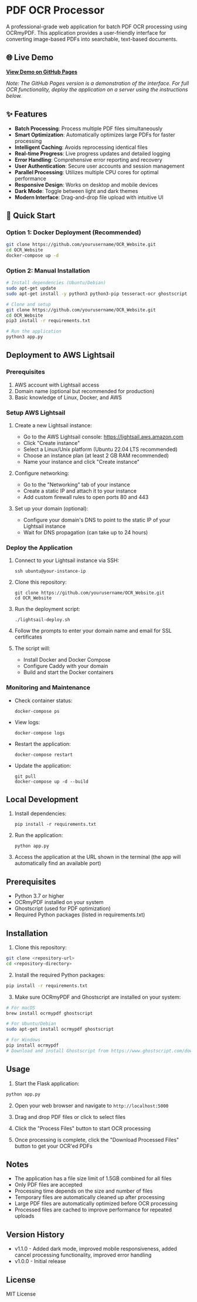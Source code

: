 # PDF OCR Processor

A professional-grade web application for batch PDF OCR processing using OCRmyPDF. This application provides a user-friendly interface for converting image-based PDFs into searchable, text-based documents.

## 🌐 Live Demo

**[View Demo on GitHub Pages](https://yourusername.github.io/OCR_Website/)**

*Note: The GitHub Pages version is a demonstration of the interface. For full OCR functionality, deploy the application on a server using the instructions below.*

## ✨ Features

- **Batch Processing**: Process multiple PDF files simultaneously
- **Smart Optimization**: Automatically optimizes large PDFs for faster processing
- **Intelligent Caching**: Avoids reprocessing identical files
- **Real-time Progress**: Live progress updates and detailed logging
- **Error Handling**: Comprehensive error reporting and recovery
- **User Authentication**: Secure user accounts and session management
- **Parallel Processing**: Utilizes multiple CPU cores for optimal performance
- **Responsive Design**: Works on desktop and mobile devices
- **Dark Mode**: Toggle between light and dark themes
- **Modern Interface**: Drag-and-drop file upload with intuitive UI

## 🚀 Quick Start

### Option 1: Docker Deployment (Recommended)

```bash
git clone https://github.com/yourusername/OCR_Website.git
cd OCR_Website
docker-compose up -d
```

### Option 2: Manual Installation

```bash
# Install dependencies (Ubuntu/Debian)
sudo apt-get update
sudo apt-get install -y python3 python3-pip tesseract-ocr ghostscript

# Clone and setup
git clone https://github.com/yourusername/OCR_Website.git
cd OCR_Website
pip3 install -r requirements.txt

# Run the application
python3 app.py
```

## Deployment to AWS Lightsail

### Prerequisites

1. AWS account with Lightsail access
2. Domain name (optional but recommended for production)
3. Basic knowledge of Linux, Docker, and AWS

### Setup AWS Lightsail

1. Create a new Lightsail instance:
   - Go to the AWS Lightsail console: https://lightsail.aws.amazon.com
   - Click "Create instance"
   - Select a Linux/Unix platform (Ubuntu 22.04 LTS recommended)
   - Choose an instance plan (at least 2 GB RAM recommended)
   - Name your instance and click "Create instance"

2. Configure networking:
   - Go to the "Networking" tab of your instance
   - Create a static IP and attach it to your instance
   - Add custom firewall rules to open ports 80 and 443

3. Set up your domain (optional):
   - Configure your domain's DNS to point to the static IP of your Lightsail instance
   - Wait for DNS propagation (can take up to 24 hours)

### Deploy the Application

1. Connect to your Lightsail instance via SSH:
   ```
   ssh ubuntu@your-instance-ip
   ```

2. Clone this repository:
   ```
   git clone https://github.com/yourusername/OCR_Website.git
   cd OCR_Website
   ```

3. Run the deployment script:
   ```
   ./lightsail-deploy.sh
   ```

4. Follow the prompts to enter your domain name and email for SSL certificates

5. The script will:
   - Install Docker and Docker Compose
   - Configure Caddy with your domain
   - Build and start the Docker containers

### Monitoring and Maintenance

- Check container status:
  ```
  docker-compose ps
  ```

- View logs:
  ```
  docker-compose logs
  ```

- Restart the application:
  ```
  docker-compose restart
  ```

- Update the application:
  ```
  git pull
  docker-compose up -d --build
  ```

## Local Development

1. Install dependencies:
   ```
   pip install -r requirements.txt
   ```

2. Run the application:
   ```
   python app.py
   ```

3. Access the application at the URL shown in the terminal (the app will automatically find an available port)

## Prerequisites

- Python 3.7 or higher
- OCRmyPDF installed on your system
- Ghostscript (used for PDF optimization)
- Required Python packages (listed in requirements.txt)

## Installation

1. Clone this repository:
```bash
git clone <repository-url>
cd <repository-directory>
```

2. Install the required Python packages:
```bash
pip install -r requirements.txt
```

3. Make sure OCRmyPDF and Ghostscript are installed on your system:
```bash
# For macOS
brew install ocrmypdf ghostscript

# For Ubuntu/Debian
sudo apt-get install ocrmypdf ghostscript

# For Windows
pip install ocrmypdf
# Download and install Ghostscript from https://www.ghostscript.com/download.html
```

## Usage

1. Start the Flask application:
```bash
python app.py
```

2. Open your web browser and navigate to `http://localhost:5000`

3. Drag and drop PDF files or click to select files

4. Click the "Process Files" button to start OCR processing

5. Once processing is complete, click the "Download Processed Files" button to get your OCR'ed PDFs

## Notes

- The application has a file size limit of 1.5GB combined for all files
- Only PDF files are accepted
- Processing time depends on the size and number of files
- Temporary files are automatically cleaned up after processing
- Large PDF files are automatically optimized before OCR processing
- Processed files are cached to improve performance for repeated uploads

## Version History

- v1.1.0 - Added dark mode, improved mobile responsiveness, added cancel processing functionality, improved error handling
- v1.0.0 - Initial release

## License

MIT License